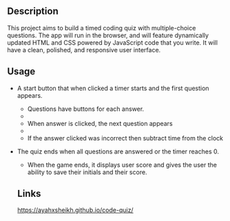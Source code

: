 ## Description

This project aims to build a timed coding quiz with multiple-choice questions. 
The app will run in the browser, and will feature dynamically updated HTML and CSS powered by JavaScript code that you write. 
It will have a clean, polished, and responsive user interface.

## Usage
* A start button that when clicked a timer starts and the first question appears.
 
  * Questions have buttons for each answer.
  * 
  * When answer is clicked, the next question appears
  * 
  * If the answer clicked was incorrect then subtract time from the clock

* The quiz ends when all questions are answered or the timer reaches 0.

  * When the game ends, it displays user score and gives the user the ability to save their initials and their score.




  ## Links

  https://ayahxsheikh.github.io/code-quiz/ 



